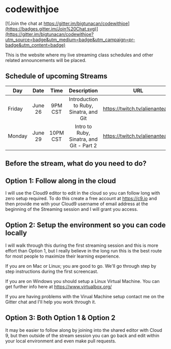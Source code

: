 # codewithjoe

[![Join the chat at https://gitter.im/bigtunacan/codewithjoe](https://badges.gitter.im/Join%20Chat.svg)](https://gitter.im/bigtunacan/codewithjoe?utm_source=badge&utm_medium=badge&utm_campaign=pr-badge&utm_content=badge)


This is the website where my live streaming class schedules and other related announcements will be placed. 

Schedule of upcoming Streams
----------------------------

| Day        | Date            | Time           | Description                                    | URL                       |
|------------|:---------------:|:--------------:|:----------------------------------------------:|:-------------------------:|
| Friday     | June 26         | 9PM CST        | Introduction to Ruby, Sinatra, and Git         | https://twitch.tv/alienanteater    |
| Monday     | June 29         | 10PM CST       | Intro to Ruby, Sinatra, and Git - Part 2| https://twitch.tv/alienanteater    |


Before the stream, what do you need to do?
------------------------------------------

Option 1: Follow along in the cloud
-----------------------------------

I will use the Cloud9 editor to edit in the cloud so you can follow long with zero setup required.  To do this create a free account at https://c9.io and then provide me with your Cloud9 username of email address at the beginning of the Streaming session and I will grant you access.

Option 2: Setup the environment so you can code locally
-----------------------------------

I will walk through this during the first streaming session and this is more effort than Option 1, but I really believe in the long run this is the best route for most people to maximize their learning experience.

If you are on Mac or Linux; you are good to go.  We'll go through step by step instructions during the first
screencast.

If you are on Windows you should setup a Linux Virtual Machine.  You can get further info here at https://www.virtualbox.org/

If you are having problems with the Virual Machine setup contact me on the Gitter chat and I'll help you work through it.

Option 3: Both Option 1 & Option 2
----------------------------------

It may be easier to follow along by joining into the shared editor with Cloud 9, but then outside of the stream session you can go back and edit within your local environment and even make pull requests.
